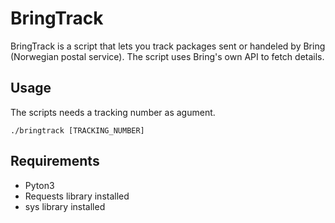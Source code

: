 # BringTrack
BringTrack is a script that lets you track packages sent or handeled by Bring (Norwegian postal service). The script uses Bring's own API to fetch details. 

## Usage
The scripts needs a tracking number as agument. 
```
./bringtrack [TRACKING_NUMBER]
```

## Requirements
- Pyton3 
- Requests library installed 
- sys library installed 
